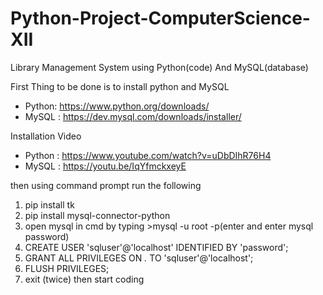 # Python-Project-ComputerScience-XII
Library Management System using Python(code) And MySQL(database)

First Thing to be done is to install python and MySQL

- Python: https://www.python.org/downloads/
- MySQL : https://dev.mysql.com/downloads/installer/

Installation Video
- Python : https://www.youtube.com/watch?v=uDbDIhR76H4
- MySQL  : https://youtu.be/IqYfmckxeyE

then using command prompt run the following
1. pip install tk
2. pip install mysql-connector-python
3. open mysql in cmd by typing >mysql -u root -p(enter and enter mysql password)
4. CREATE USER 'sqluser'@'localhost' IDENTIFIED BY 'password';
5. GRANT ALL PRIVILEGES ON *.* TO 'sqluser'@'localhost';
6. FLUSH PRIVILEGES;
7. exit (twice)
then start coding 
